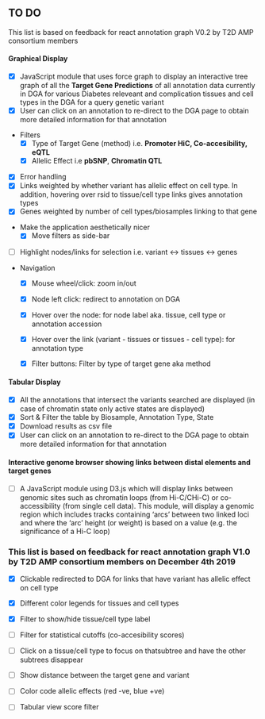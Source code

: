 ## TO DO


This list is based on feedback for react annotation graph V0.2 by T2D AMP consortium members

 #### Graphical Display 
- [x] JavaScript module that uses force graph to display an interactive tree graph of all the **Target Gene Predictions** of all annotation data currently in DGA for various Diabetes releveant and complication tissues and cell types in the DGA for a query genetic variant
- [x] User can click on an annotation to re-direct to the DGA page to obtain more detailed information for that annotation
* Filters
  - [x] Type of Target Gene (method) i.e. **Promoter HiC, Co-accesibility, eQTL**
  - [x] Allelic Effect i.e **pbSNP**, **Chromatin QTL**
- [x] Error handling
- [x] Links weighted by whether variant has allelic effect on cell type. In addition, hovering over rsid to tissue/cell type links gives annotation types
- [x] Genes weighted by number of cell types/biosamples linking to that gene 
* Make the application aesthetically nicer
  - [x] Move filters as side-bar 
- [ ] Highlight nodes/links for selection i.e. variant <-> tissues <-> genes
* Navigation 
  - [x] Mouse wheel/click: zoom in/out
  - [x] Node left click: redirect to annotation on DGA
  - [x] Hover over the node: for node label aka. tissue, cell type or annotation accession
  - [x] Hover over the link (variant - tissues or tissues - cell type): for annotation type
  - [x] Filter buttons: Filter by type of target gene aka method
  

#### Tabular Display
- [x] All the annotations that intersect the variants searched are displayed (in case of chromatin state only active states are displayed)
- [x] Sort & Filter the table by Biosample, Annotation Type, State
- [x] Download results as csv file
- [x] User can click on an annotation to re-direct to the DGA page to obtain more detailed information for that annotation

####  Interactive genome browser showing links between distal elements and target genes  
- [ ] A JavaScript module using D3.js which will display links between genomic sites such as chromatin loops (from Hi-C/CHi-C) or co-accessibility (from single cell data).  This module, will display a genomic region which includes tracks containing ‘arcs’ between two linked loci and where the ‘arc’ height (or weight) is based on a value (e.g. the significance of a Hi-C loop) 

### This list is based on feedback for react annotation graph V1.0 by T2D AMP consortium members on December 4th 2019

- [x] Clickable redirected to DGA for links that have variant has allelic effect on cell type
- [x] Different color legends for tissues and cell types
- [x] Filter to show/hide tissue/cell type label
- [ ] Filter for statistical cutoffs (co-accesibility scores) 
- [ ] Click on a tissue/cell type to focus on thatsubtree and have the other subtrees disappear
- [ ] Show distance between the target gene and variant
- [ ] Color code allelic effects (red -ve, blue +ve)
- [ ] Tabular view score filter


